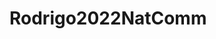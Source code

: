 # Rodrigo2022NatComm


<meta charset="utf-8">
<title> Code and matrices for Rodrigo et al., 2022 Nat Comm Title</title>
